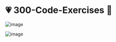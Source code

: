# :heartpulse: 300-Code-Exercises :exploding_head:
<!-- :exploding_head: some of 300 children's code exercises [ just for fun :> ] -->

![image](https://user-images.githubusercontent.com/93416202/185986864-a03216ac-8fb4-480e-9f6d-7a8725ce2649.png)

![image](https://user-images.githubusercontent.com/93416202/185986959-6a3e2eae-797a-43b1-b223-d04d655deaa2.png)

<!-- ![image](https://user-images.githubusercontent.com/93416202/185987038-2ee4f7c2-da23-4140-a165-c67717931520.png) -->


<!-- <p align = "center"  >
           ... tobe continue ...
</p> -->
